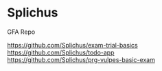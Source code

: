 # Splichus
GFA Repo

https://github.com/Splichus/exam-trial-basics  
https://github.com/Splichus/todo-app  
https://github.com/Splichus/prg-vulpes-basic-exam
